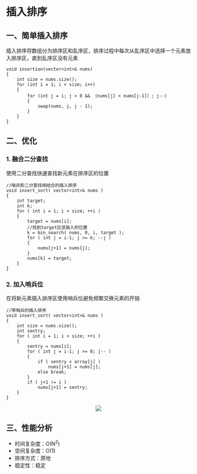 # 插入排序

## 一、简单插入排序

插入排序将数组分为排序区和乱序区，排序过程中每次从乱序区中选择一个元素放入排序区，直到乱序区没有元素

```
void insertion(vector<int>& nums)
{
    int size = nums.size();
    for (int i = 1; i < size; i++)
    {
        for (int j = i; j > 0 && （nums[j] < nums[j-1]）; j--)
        {
            swap(nums, j, j - 1);
        }
    }
}
```

## 二、优化

### 1. 融合二分查找

使用二分查找快速查找新元素在排序区的位置

```
//哨兵和二分查找相结合的插入排序
void insert_sort( vector<int>& nums )
{
    int target;
    int k;
    for ( int i = 1; i < size; ++i )
    {
        target = nums[i];
        //找到target应该插入的位置
        k = bin_search( nums, 0, i, target );
        for ( int j = i-1; j >= k; --j )
        {
            nums[j+1] = nums[j];
        }
        nums[k] = target;
    }
}
```

### 2. 加入哨兵位

在将新元素插入排序区使用哨兵位避免频繁交换元素的开销

```
//带哨兵的插入排序
void insert_sort( vector<int>& nums )
{
    int size = nums.size();
    int sentry;
    for ( int i = 1; i < size; ++i )
    {
        sentry = nums[i];
        for ( int j = i-1; j >= 0; j-- )
        {
            if ( sentry < array[j] )
                nums[j+1] = nums[j];
            else break;
        }
        if ( j+1 != i )
            nums[j+1] = sentry;
    }
}
```

<div align="center"><img src="img/insert_sort3.gif"></img></div>

## 三、性能分析

- 时间复杂度：O(N<sup>2</sup>)
- 空间复杂度：O(1)
- 排序方式：原地
- 稳定性：稳定
